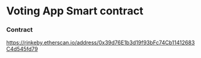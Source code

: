 # Voting App Smart contract

### Contract
https://rinkeby.etherscan.io/address/0x39d76E1b3d19f93bFc74Cb11412683C4d545fd79

